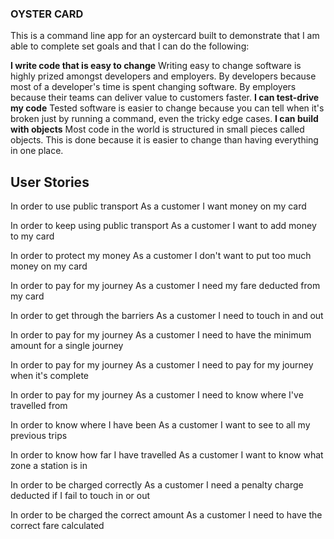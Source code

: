 ### OYSTER CARD
This is a command line app for an oystercard built to demonstrate that I am able to complete set goals and that I can do the following:

**I write code that is easy to change**
Writing easy to change software is highly prized amongst developers and employers. By developers because most of a developer's time is spent changing software. By employers because their teams can deliver value to customers faster.
**I can test-drive my code**
Tested software is easier to change because you can tell when it's broken just by running a command, even the tricky edge cases.
**I can build with objects**
Most code in the world is structured in small pieces called objects. This is done because it is easier to change than having everything in one place.



## User Stories
In order to use public transport
As a customer
I want money on my card

In order to keep using public transport
As a customer
I want to add money to my card

In order to protect my money
As a customer
I don't want to put too much money on my card

In order to pay for my journey
As a customer
I need my fare deducted from my card

In order to get through the barriers
As a customer
I need to touch in and out

In order to pay for my journey
As a customer
I need to have the minimum amount for a single journey

In order to pay for my journey
As a customer
I need to pay for my journey when it's complete

In order to pay for my journey
As a customer
I need to know where I've travelled from

In order to know where I have been
As a customer
I want to see to all my previous trips

In order to know how far I have travelled
As a customer
I want to know what zone a station is in

In order to be charged correctly
As a customer
I need a penalty charge deducted if I fail to touch in or out

In order to be charged the correct amount
As a customer
I need to have the correct fare calculated
